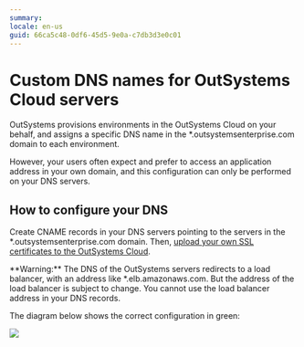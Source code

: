 ```yaml
---
summary:
locale: en-us
guid: 66ca5c48-0df6-45d5-9e0a-c7db3d3e0c01
---
```


# Custom DNS names for OutSystems Cloud servers

OutSystems provisions environments in the OutSystems Cloud on your behalf, and assigns a specific DNS name in the *.outsystemsenterprise.com domain to each environment. 

However, your users often expect and prefer to access an application address in your own domain, and this configuration can only be performed on your DNS servers.

## How to configure your DNS 

Create CNAME records in your DNS servers pointing to the servers in the *.outsystemsenterprise.com domain. Then, [upload your own SSL certificates to the OutSystems Cloud](https://success.outsystems.com/Support/Enterprise_Customers/Installation/Enable_Custom_SSL_Domain_In_OutSystems_PaaS).

<div class="warning" markdown="1">
**Warning:** The DNS of the OutSystems servers redirects to a load balancer, with an address like *.elb.amazonaws.com. But the address of the load balancer is subject to change. You cannot use the load balancer address in your DNS records.
</div>

The diagram below shows the correct configuration in green:

![ ](images/custom-dns-name-cloud_0.png)

